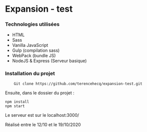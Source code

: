 # Expansion - test

### Technologies utilisées

- HTML
- Sass 
- Vanilla JavaScript
- Gulp (compilation sass)
- WebPack (bundle JS)
- NodeJS & Express (Serveur basique)


### Installation du projet

```
    Git clone https://github.com/terencehecq/expansion-test.git
```

Ensuite, dans le dossier du projet : 


```
npm install
npm start
```

Le serveur est sur le localhost:3000/



Réalisé entre le 12/10 et le 19/10/2020